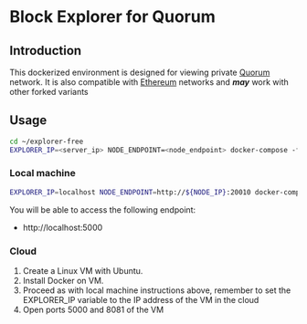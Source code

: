 # Block Explorer for Quorum

## Introduction

This dockerized environment is designed for viewing private 
[Quorum](https://github.com/jpmorganchase/quorum) network. It is also compatible with [Ethereum](https://github.com/ethereum/go-ethereum) networks and ***may*** work with other forked variants


## Usage

```bash
cd ~/explorer-free
EXPLORER_IP=<server_ip> NODE_ENDPOINT=<node_endpoint> docker-compose -f free-docker-compose.yaml up -d
```

### Local machine

```bash
EXPLORER_IP=localhost NODE_ENDPOINT=http://${NODE_IP}:20010 docker-compose -f free-docker-compose.yaml up
```

You will be able to access the following endpoint:

* http://localhost:5000

### Cloud

1. Create a Linux VM with Ubuntu. 
2. Install Docker on VM. 
3. Proceed as with local machine instructions above, remember to set the EXPLORER_IP variable to the IP address of the VM in the cloud
4. Open ports 5000 and 8081 of the VM